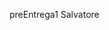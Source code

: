 preEntrega1 Salvatore
 <!DOCTYPE html>
<html lang="es">
<head>
    <meta charset="UTF-8">
    <meta name="viewport" content="width=device-width, initial-scale=1.0">
    <title>preEntrega1</title>

</head>
<body>
   <script    </script>

</body>
</html>
